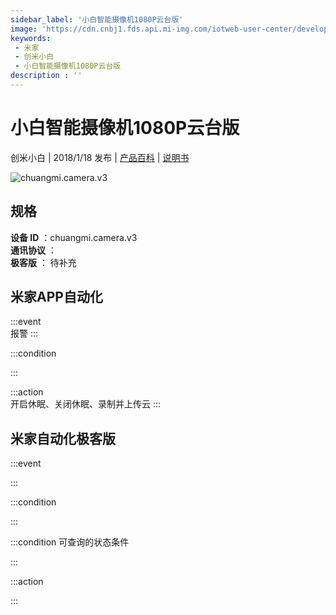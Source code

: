 ```yaml
---
sidebar_label: '小白智能摄像机1080P云台版'
image: 'https://cdn.cnbj1.fds.api.mi-img.com/iotweb-user-center/developer_1679073307861PcGpCzqa.png?GalaxyAccessKeyId=AKVGLQWBOVIRQ3XLEW&Expires=9223372036854775807&Signature=9AUrDprGJ4I+95dRh5AF3cFaq2I='
keywords: 
 - 米家
 - 创米小白
 - 小白智能摄像机1080P云台版
description : ''
---
```

# 小白智能摄像机1080P云台版

创米小白 | 2018/1/18 发布 | [产品百科](https://home.mi.com/webapp/content/baike/product/index.html?model=chuangmi.camera.v3/) | [说明书](https://home.mi.com/views/introduction.html?model=chuangmi.camera.v3&region=cn)

![chuangmi.camera.v3](https://cdn.cnbj1.fds.api.mi-img.com/iotweb-user-center/developer_1679073307861PcGpCzqa.png?GalaxyAccessKeyId=AKVGLQWBOVIRQ3XLEW&Expires=9223372036854775807&Signature=9AUrDprGJ4I+95dRh5AF3cFaq2I=)

## 规格  
> 
**设备 ID** ：chuangmi.camera.v3  
**通讯协议** ：  
**极客版**  ： 待补充 


## 米家APP自动化  

:::event  
报警
:::

:::condition  

:::

:::action   
开启休眠、关闭休眠、录制并上传云
:::

## 米家自动化极客版  

:::event  

:::

:::condition  

:::

:::condition 可查询的状态条件  

:::

:::action  

:::

        
